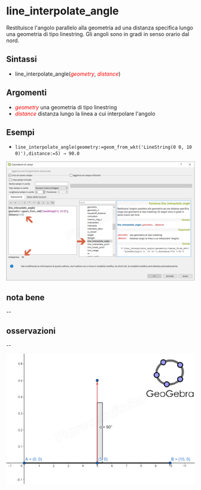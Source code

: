 # line_interpolate_angle

Restituisce l'angolo parallelo alla geometria ad una distanza specifica lungo una geometria di tipo linestring. Gli angoli sono in gradi in senso orario dal nord.

## Sintassi

- line_interpolate_angle(_<span style="color:red;">geometry</span>_, _<span style="color:red;">distance</span>_)

## Argomenti

* _<span style="color:red;">geometry</span>_ una geometria di tipo linestring
* _<span style="color:red;">distance</span>_ distanza lungo la linea a cui interpolare l'angolo

## Esempi

* `line_interpolate_angle(geometry:=geom_from_wkt('LineString(0 0, 10 0)'),distance:=5) → 90.0`

![](../../img/geometria/line_interpolate_angle/line_interpolate_angle1.png)

## nota bene

--

## osservazioni

--

![](../../img/geometria/line_interpolate_angle/line_interpolate_angle2.png)